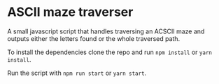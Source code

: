 # ASCII maze traverser
A small javascript script that handles traversing an ACSCII maze and outputs either the letters found or the whole traversed path.

To install the dependencies clone the repo and run ```npm install``` or ```yarn install```.

Run the script with ```npm run start``` or ```yarn start```.